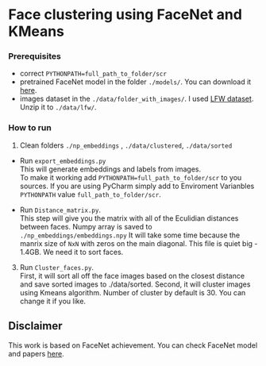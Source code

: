 # Face clustering using FaceNet and KMeans

### Prerequisites

* correct ```PYTHONPATH=full_path_to_folder/scr```
* pretrained FaceNet model
in the folder ```./models/```. You can download it [here](https://drive.google.com/file/d/0B5MzpY9kBtDVZ2RpVDYwWmxoSUk).
* images dataset in the ```./data/folder_with_images/```. I used [LFW dataset](http://vis-www.cs.umass.edu/lfw/lfw.tgz). Unzip it to ```./data/lfw/```.


### How to run
1.  Clean folders ```./np_embeddings``` ,  ```./data/clustered```, ```./data/sorted```

* Run ```export_embeddings.py``` </br>
This will generate embeddings and labels from images.</br>
To make it working add ```PYTHONPATH=full_path_to_folder/scr``` to you sources. If you are using PyCharm simply add to Enviroment Varianbles ```PYTHONPATH``` value ```full_path_to_folder/scr```.

* Run ```Distance_matrix.py```.
</br> This step will give you the matrix with all of the Eculidian distances between faces. Numpy array is saved to  ```./np_embeddings/embeddings.npy```
It will take some time because the manrix size of ```NxN``` with zeros on the main diagonal. This file is quiet big - 1.4GB. We need it to sort faces.

3. Run ```Cluster_faces.py```.
</br> First, it will sort all off the face images based on the closest distance and save sorted images to ./data/sorted.
Second, it will cluster images using Kmeans algorithm. Number of cluster by default is 30. You can change it if you like.

## Disclaimer
This work is based on FaceNet achievement. You can check FaceNet model and papers [here](https://github.com/davidsandberg/facenet).
